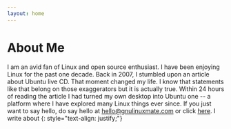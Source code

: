 ```yaml
---
layout: home
---
```

# About Me

I am an avid fan of Linux and open source enthusiast. I have been enjoying Linux for the past one decade. Back in 2007, I stumbled upon an article about Ubuntu live CD. That moment changed my life. I know that statements like that belong on those exaggerators but it is actually true. Within 24 hours of reading the article I had turned my own desktop into Ubuntu one -- a platform where I have explored many Linux things ever since. If you just want to say hello, do say hello at [hello@gnulinuxmate.com](mailto:hello@gnulinuxmate.com) or click [here](/contact). I write about <span class="typed" style="color:#cf0000"></span>
{: style="text-align: justify;"}
